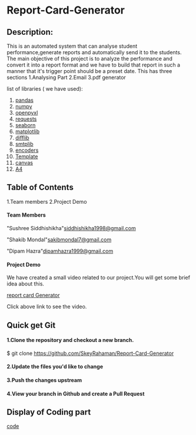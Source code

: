 # Report-Card-Generator
## Description:
This is an automated system that can analyse student performance,generate reports and automatically send it to the students.
The main objective of this project is to analyze the performance and convert it into a report format and we have to build that report in such a manner that it's trigger point should be a preset date.
This has three sections
1.Analysing Part
2.Email
3.pdf generator

list of libraries ( we have used):
1. [pandas](https://en.wikipedia.org/wiki/Pandas_(software))
2. [numpy](https://en.wikipedia.org/wiki/NumPy)
3. [openpyxl](https://stackoverflow.com/tags/openpyxl/info)
4. [requests](https://en.wikipedia.org/wiki/Requests_(software))
5. [seaborn](https://en.wikipedia.org/wiki/Seaborn)
6. [matplotlib](https://en.wikipedia.org/wiki/Matplotlib)
7. [difflib](https://docs.python.org/3/library/difflib.html)
8. [smtplib](https://docs.python.org/3/library/smtplib.html)
9. [encoders](https://github.com/threat9/routersploit/wiki/Encoders)
10. [Template](https://www.geeksforgeeks.org/template-class-in-python/)
11. [canvas](https://www.python-course.eu/tkinter_canvas.php)
12. [A4](https://stackoverflow.com/questions/15571267/python-a4-size-for-a-plot)


## Table of Contents
1.Team members
2.Project Demo

#### Team Members
"Sushree Siddhishikha"siddhishikha1998@gmail.com

"Shakib Mondal"sakibmondal7@gmail.com

"Dipam Hazra"dipamhazra1999@gmail.com


#### Project Demo
We have created a small video related to our project.You will get some brief idea about this.


[report card Generator](https://youtu.be/LEbl6PP4ecY)


Click above link to see the video.

## Quick get Git
#### 1.Clone the repository and checkout a new branch.


$ git clone https://github.com/SkeyRahaman/Report-Card-Generator
#### 2.Update the files you'd like to change
#### 3.Push the changes upstream
#### 4.View your branch in Github and create a Pull Request


## Display of Coding part

[code](https://github.com/SkeyRahaman/Report-Card-Generator/blob/master/Report_card_generator.py)

